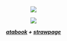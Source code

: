 <h5 align="center">

![](https://supplies.ju.mp/assets/images/gallery07/31e73ba5.gif?v=9163b103)

![](https://i.imgur.com/hzlAtoI.gif)



[atabook](https://captaincurly.atabook.org/) + [strawpage](https://ihopeithurts.straw.page/)
